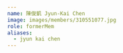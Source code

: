 ```yaml
---
name: 陳俊凱 Jyun-Kai Chen 
image: images/members/310551077.jpg 
role: formerMem
aliases:
  - jyun kai chen
---
```

